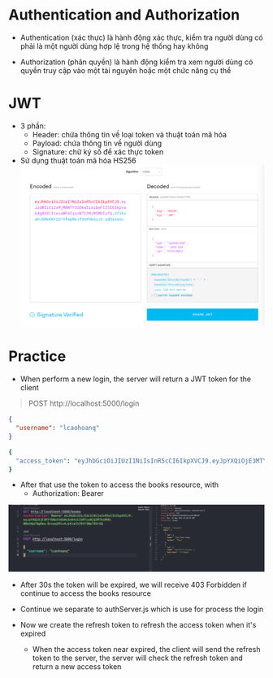 # Authentication and Authorization

- Authentication (xác thực) là hành động xác thực, kiểm tra người dùng có phải là một người dùng hợp lệ trong hệ thống hay không

- Authorization (phân quyền) là hành động kiểm tra xem người dùng có quyền truy cập vào một tài nguyên hoặc một chức năng cụ thể

# JWT

- 3 phần:
  - Header: chứa thông tin về loại token và thuật toán mã hóa
  - Payload: chứa thông tin về người dùng
  - Signature: chữ ký số để xác thực token
- Sử dụng thuật toán mã hóa HS256
  ![alt text](image.png)

# Practice

- When perform a new login, the server will return a JWT token for the client

> POST http://localhost:5000/login

```json
{
  "username": "lcaohoanq"
}
```

```bash
{
  "access_token": "eyJhbGciOiJIUzI1NiIsInR5cCI6IkpXVCJ9.eyJpYXQiOjE3MTY0NzE1MzcsImV4cCI6MTcxNjQ3MTU2N30.hk7N9nUyEgE0xarJExpKA-_EctPP3Haas6TVjV0rE7I"
}
```

- After that use the token to access the books resource, with
  - Authorization: Bearer <token>

![alt text](image-1.png)

- After 30s the token will be expired, we will receive 403 Forbidden if continue to access the books resource

- Continue we separate to authServer.js which is use for process the login

- Now we create the refresh token to refresh the access token when it's expired
  - When the access token near expired, the client will send the refresh token to the server, the server will check the refresh token and return a new access token

